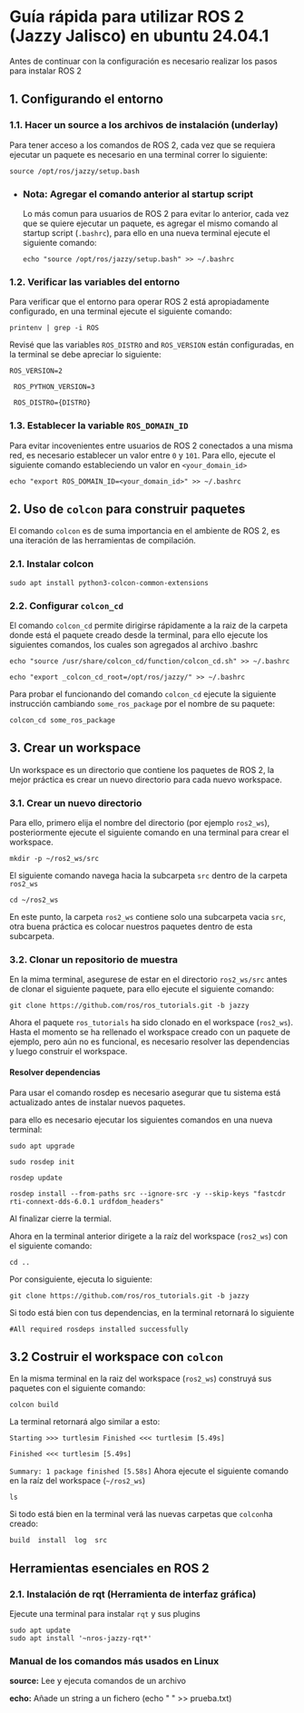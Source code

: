 # Guía rápida para utilizar ROS 2 (Jazzy Jalisco) en ubuntu 24.04.1

Antes de continuar con la configuración es necesario realizar los pasos para instalar ROS 2
## 1. Configurando el entorno

### 1.1. Hacer un source a los archivos de instalación (underlay)

Para tener acceso a los comandos de ROS 2, cada vez que se requiera ejecutar un paquete es necesario en una terminal correr lo siguiente: 
```
source /opt/ros/jazzy/setup.bash
```

   - ### Nota: Agregar el comando anterior al startup script
     Lo más comun para usuarios de ROS 2 para evitar lo anterior, cada vez que se quiere ejecutar un paquete, es agregar el mismo comando al startup script (``.bashrc``), para ello en una nueva terminal ejecute el siguiente comando:
     
     ```
     echo "source /opt/ros/jazzy/setup.bash" >> ~/.bashrc
     ```

### 1.2. Verificar las variables del entorno

Para verificar que el entorno para operar ROS 2 está apropiadamente configurado, en una terminal ejecute el siguiente comando:
```
printenv | grep -i ROS
```
Revisé que las variables ``ROS_DISTRO`` and ``ROS_VERSION`` están configuradas, en la terminal se debe apreciar lo siguiente: 

``
  ROS_VERSION=2
`` 

`` 
  ROS_PYTHON_VERSION=3
``

`` 
  ROS_DISTRO={DISTRO}
``

### 1.3. Establecer la variable ``ROS_DOMAIN_ID``

Para evitar incovenientes entre usuarios de ROS 2 conectados a una misma red, es necesario establecer un valor entre ``0`` y ``101``. Para ello, ejecute el siguiente comando estableciendo un valor en ``<your_domain_id>``
```
echo "export ROS_DOMAIN_ID=<your_domain_id>" >> ~/.bashrc
```


## 2. Uso de ``colcon`` para construir paquetes

El comando ``colcon`` es de suma importancia en el ambiente de ROS 2, es una iteración de las herramientas de compilación.

### 2.1. Instalar colcon 
```
sudo apt install python3-colcon-common-extensions
```

### 2.2. Configurar ``colcon_cd`` 
El comando ``colcon_cd``  permite dirigirse rápidamente a la raiz de la carpeta donde está el paquete creado desde la terminal, para ello ejecute los siguientes comandos, los cuales son agregados al archivo .bashrc

```
echo "source /usr/share/colcon_cd/function/colcon_cd.sh" >> ~/.bashrc
```

```
echo "export _colcon_cd_root=/opt/ros/jazzy/" >> ~/.bashrc
```

Para probar el funcionando del comando ``colcon_cd`` ejecute la siguiente instrucción cambiando ``some_ros_package`` por el nombre de su paquete:

```
colcon_cd some_ros_package
```

## 3. Crear un workspace

Un workspace es un directorio que contiene los paquetes de ROS 2, la mejor práctica es crear un nuevo directorio para cada nuevo workspace.

### 3.1. Crear un nuevo directorio

Para ello, primero elija el nombre del directorio (por ejemplo ``ros2_ws``), posteriormente ejecute el siguiente comando en una terminal para crear el workspace. 

```
mkdir -p ~/ros2_ws/src
```

El siguiente comando navega hacia la subcarpeta ``src`` dentro de la carpeta ``ros2_ws`` 

```
cd ~/ros2_ws
```

En este punto, la carpeta ``ros2_ws`` contiene solo una subcarpeta vacia ``src``, otra buena práctica es colocar nuestros paquetes dentro de esta subcarpeta.

### 3.2. Clonar un repositorio de muestra
En la mima terminal, asegurese de estar en el directorio ``ros2_ws/src`` antes de clonar el siguiente paquete, para ello ejecute el siguiente comando:

```
git clone https://github.com/ros/ros_tutorials.git -b jazzy
```
Ahora el paquete ``ros_tutorials`` ha sido clonado en el workspace (``ros2_ws``). 
Hasta el momento se ha rellenado el workspace creado con un paquete de ejemplo, pero aún no es funcional, es necesario resolver las dependencias y luego construir el workspace.

#### Resolver dependencias

Para usar el comando rosdep es necesario asegurar que tu sistema está actualizado antes de instalar nuevos paquetes.

para ello es necesario ejecutar los siguientes comandos en una nueva terminal:

```
sudo apt upgrade
```


```
sudo rosdep init
```

```
rosdep update
```

```
rosdep install --from-paths src --ignore-src -y --skip-keys "fastcdr rti-connext-dds-6.0.1 urdfdom_headers"
```

Al finalizar cierre la termial.

Ahora en la terminal anterior dirigete a la raíz del workspace (``ros2_ws``) con el siguiente comando:

```
cd ..
```

Por consiguiente, ejecuta lo siguiente:

```
git clone https://github.com/ros/ros_tutorials.git -b jazzy
```

Si todo está bien con tus dependencias, en la terminal retornará lo siguiente

``
#All required rosdeps installed successfully
`` 

## 3.2 Costruir el workspace con ``colcon``

En la misma terminal en la raiz del workspace (``ros2_ws``) construyá sus paquetes con el siguiente comando:

```
colcon build
```
La terminal retornará algo similar a esto:

``
Starting >>> turtlesim
Finished <<< turtlesim [5.49s]
`` 

``
Finished <<< turtlesim [5.49s]
`` 

``
Summary: 1 package finished [5.58s]
`` 
Ahora ejecute el siguiente comando en la raíz del workspace (``~/ros2_ws``)

```
ls
```

Si todo está bien en la terminal verá las nuevas carpetas que ``colcon``ha creado:

``
build  install  log  src
`` 




## Herramientas esenciales en ROS 2

### 2.1. Instalación de rqt (Herramienta de interfaz gráfica)
Ejecute una terminal para instalar ``rqt`` y sus plugins

```
sudo apt update
sudo apt install '~nros-jazzy-rqt*'
```


###  Manual de los comandos más usados en Linux

**source:** Lee y ejecuta comandos de un archivo

**echo:** Añade un string a un fichero (echo " " >> prueba.txt)






